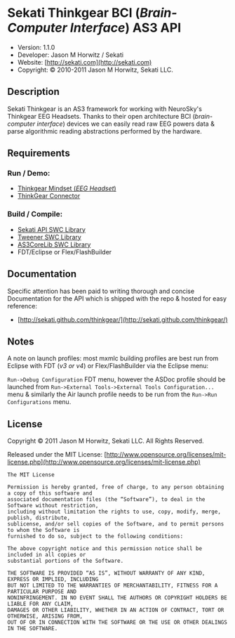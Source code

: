 
Sekati Thinkgear BCI (_Brain-Computer Interface_) AS3 API
============================


* Version: 1.1.0
* Developer: Jason M Horwitz / Sekati
* Website: [http://sekati.com](http://sekati.com)
* Copyright: © 2010-2011 Jason M Horwitz, Sekati LLC.

  
Description
-------------------------------------

Sekati Thinkgear is an AS3 framework for working with NeuroSky's Thinkgear EEG Headsets. 
Thanks to their open architecture BCI (_brain-computer interface_) devices we can 
easily read raw EEG powers data & parse algorithmic reading abstractions performed 
by the hardware.

  
Requirements
-------------------------------------

	
### Run / Demo: ###

* [Thinkgear Mindset (_EEG Headset_)](http://www.neurosky.com/Products/MindSet.aspx)
* [ThinkGear Connector](http://developer.neurosky.com/docs/doku.php?id=thinkgear_connector_tgc)


### Build / Compile: ###
	
* [Sekati API SWC Library](http://sekati.googlecode.com)
* [Tweener SWC Library](http://tweener.googlecode.com)
* [AS3CoreLib SWC Library](https://github.com/mikechambers/as3corelib)
* FDT/Eclipse or Flex/FlashBuilder

  
Documentation
-------------------------------------
	
Specific attention has been paid to writing thorough and concise Documentation 
for the API which is shipped with the repo & hosted for easy reference:

* [http://sekati.github.com/thinkgear/](http://sekati.github.com/thinkgear/)

  
Notes
-------------------------------------

A note on launch profiles: most mxmlc building profiles are best run from Eclipse
with FDT (_v3 or v4_) or Flex/FlashBuilder via the Eclipse menu:

`Run->Debug Configuration` FDT menu, however the ASDoc profile should be
launched from `Run->External Tools->External Tools Configuration...` menu &
similarly the Air launch profile needs to be run from the 
`Run->Run Configurations` menu.

  	
License
-------------------------------------

Copyright © 2011 Jason M Horwitz, Sekati LLC. All Rights Reserved.

Released under the MIT License: [http://www.opensource.org/licenses/mit-license.php](http://www.opensource.org/licenses/mit-license.php)

	The MIT License

	Permission is hereby granted, free of charge, to any person obtaining a copy of this software and 
	associated documentation files (the “Software”), to deal in the Software without restriction, 
	including without limitation the rights to use, copy, modify, merge, publish, distribute, 
	sublicense, and/or sell copies of the Software, and to permit persons to whom the Software is 
	furnished to do so, subject to the following conditions:

	The above copyright notice and this permission notice shall be included in all copies or 
	substantial portions of the Software.

	THE SOFTWARE IS PROVIDED “AS IS”, WITHOUT WARRANTY OF ANY KIND, EXPRESS OR IMPLIED, INCLUDING 
	BUT NOT LIMITED TO THE WARRANTIES OF MERCHANTABILITY, FITNESS FOR A PARTICULAR PURPOSE AND 
	NONINFRINGEMENT. IN NO EVENT SHALL THE AUTHORS OR COPYRIGHT HOLDERS BE LIABLE FOR ANY CLAIM, 
	DAMAGES OR OTHER LIABILITY, WHETHER IN AN ACTION OF CONTRACT, TORT OR OTHERWISE, ARISING FROM, 
	OUT OF OR IN CONNECTION WITH THE SOFTWARE OR THE USE OR OTHER DEALINGS IN THE SOFTWARE.	
	